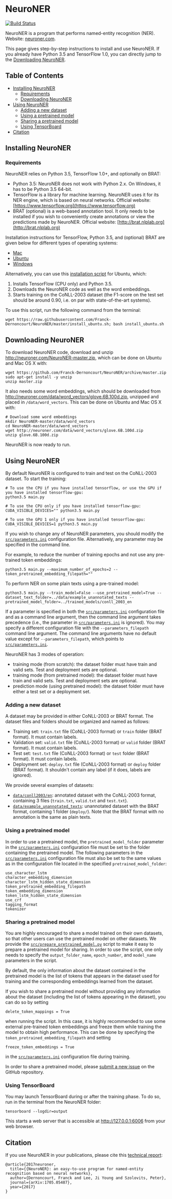 # NeuroNER

[![Build Status](https://travis-ci.org/Franck-Dernoncourt/NeuroNER.svg?branch=master)](https://travis-ci.org/Franck-Dernoncourt/NeuroNER)

NeuroNER is a program that performs named-entity recognition (NER). Website: [neuroner.com](http://neuroner.com).

This page gives step-by-step instructions to install and use NeuroNER. If you already have Python 3.5 and TensorFlow 1.0, you can directly jump to the [Downloading NeuroNER](#downloading-neuroner).


## Table of Contents

<!-- toc -->

- [Installing NeuroNER](#installing-neuroner)
  * [Requirements](#requirements)
  * [Downloading NeuroNER](#downloading-neuroner)
- [Using NeuroNER](#using-neuroner)
  * [Adding a new dataset](#adding-a-new-dataset)
  * [Using a pretrained model](#using-a-pretrained-model)
  * [Sharing a pretrained model](#sharing-a-pretrained-model)
  * [Using TensorBoard](#using-tensorboard)
- [Citation](#citation)

<!-- tocstop -->

## Installing NeuroNER

### Requirements

NeuroNER relies on Python 3.5, TensorFlow 1.0+, and optionally on BRAT:

- Python 3.5: NeuroNER does not work with Python 2.x. On Windows, it has to be Python 3.5 64-bit.
- TensorFlow is a library for machine learning. NeuroNER uses it for its NER engine, which is based on neural networks. Official website: [https://www.tensorflow.org](https://www.tensorflow.org)
- BRAT (optional) is a web-based annotation tool. It only needs to be installed if you wish to conveniently create annotations or view the predictions made by NeuroNER. Official website: [http://brat.nlplab.org](http://brat.nlplab.org)

Installation instructions for TensorFlow, Python 3.5, and (optional) BRAT are given below for different types of operating systems:

- [Mac](install_mac.md)
- [Ubuntu](install_ubuntu.md)
- [Windows](install_windows.md)


Alternatively, you can use this [installation script](install_ubuntu.sh) for Ubuntu, which:

1. Installs TensorFlow (CPU only) and Python 3.5.
2. Downloads the NeuroNER code as well as the word embeddings.
3. Starts training on the CoNLL-2003 dataset (the F1-score on the test set should be around 0.90, i.e. on par with state-of-the-art systems).

To use this script, run the following command from the terminal:

```
wget https://raw.githubusercontent.com/Franck-Dernoncourt/NeuroNER/master/install_ubuntu.sh; bash install_ubuntu.sh
```


## Downloading NeuroNER

To download NeuroNER code, download and unzip http://neuroner.com/NeuroNER-master.zip, which can be done on Ubuntu and Mac OS X with:

```
wget https://github.com/Franck-Dernoncourt/NeuroNER/archive/master.zip
sudo apt-get install -y unzip
unzip master.zip
```

It also needs some word embeddings, which should be downloaded from http://neuroner.com/data/word_vectors/glove.6B.100d.zip, unzipped and placed in `/data/word_vectors`. This can be done on Ubuntu and Mac OS X with:

```
# Download some word embeddings
mkdir NeuroNER-master/data/word_vectors
cd NeuroNER-master/data/word_vectors
wget http://neuroner.com/data/word_vectors/glove.6B.100d.zip
unzip glove.6B.100d.zip
```

NeuroNER is now ready to run.



## Using NeuroNER

By default NeuroNER is configured to train and test on the CoNLL-2003 dataset. To start the training:

```
# To use the CPU if you have installed tensorflow, or use the GPU if you have installed tensorflow-gpu:
python3.5 main.py

# To use the CPU only if you have installed tensorflow-gpu:
CUDA_VISIBLE_DEVICES="" python3.5 main.py

# To use the GPU 1 only if you have installed tensorflow-gpu:
CUDA_VISIBLE_DEVICES=1 python3.5 main.py
```

If you wish to change any of NeuroNER parameters, you should modify the [`src/parameters.ini`](src/parameters.ini) configuration file. Alternatively, any parameter may be specified in the command line.

For example, to reduce the number of training epochs and not use any pre-trained token embeddings:
```
python3.5 main.py --maximum_number_of_epochs=2 --token_pretrained_embedding_filepath=""
```


To perform NER on some plain texts using a pre-trained model:

```
python3.5 main.py --train_model=False --use_pretrained_model=True --dataset_text_folder=../data/example_unannotated_texts --pretrained_model_folder=../trained_models/conll_2003_en
```

If a parameter is specified in both the [`src/parameters.ini`](src/parameters.ini) configuration file and as a command line argument, then the command line argument takes precedence (i.e., the parameter in [`src/parameters.ini`](src/parameters.ini) is ignored). You may specify a different configuration file with the `--parameters_filepath` command line argument. The command line arguments have no default value except for `--parameters_filepath`, which points to [`src/parameters.ini`](src/parameters.ini).

NeuroNER has 3 modes of operation:

- training mode (from scratch): the dataset folder must have train and valid sets. Test and deployment sets are optional.
- training mode (from pretrained model): the dataset folder must have train and valid sets. Test and deployment sets are optional.
- prediction mode (using pretrained model): the dataset folder must have either a test set or a deployment set.

### Adding a new dataset

A dataset may be provided in either CoNLL-2003 or BRAT format. The dataset files and folders should be organized and named as follows:

- Training set: `train.txt` file (CoNLL-2003 format) or `train` folder (BRAT format). It must contain labels.
- Validation set: `valid.txt` file (CoNLL-2003 format) or `valid` folder (BRAT format). It must contain labels.
- Test set: `test.txt` file (CoNLL-2003 format) or `test` folder (BRAT format). It must contain labels.
- Deployment set: `deploy.txt` file (CoNLL-2003 format) or `deploy` folder (BRAT format). It shouldn't contain any label (if it does, labels are ignored).

We provide several examples of datasets:

- [`data/conll2003/en`](data/conll2003/en): annotated dataset with the CoNLL-2003 format, containing 3 files (`train.txt`, `valid.txt` and  `test.txt`).
- [`data/example_unannotated_texts`](data/example_unannotated_texts): unannotated dataset with the BRAT format, containing 1 folder (`deploy/`). Note that the BRAT format with no annotation is the same as plain texts.



### Using a pretrained model

In order to use a pretrained model, the `pretrained_model_folder` parameter in the [`src/parameters.ini`](src/parameters.ini) configuration file must be set to the folder containing the pretrained model. The following parameters in the [`src/parameters.ini`](src/parameters.ini) configuration file must also be set to the same values as in the configuration file located in the specified `pretrained_model_folder`:

```
use_character_lstm
character_embedding_dimension
character_lstm_hidden_state_dimension
token_pretrained_embedding_filepath
token_embedding_dimension
token_lstm_hidden_state_dimension
use_crf
tagging_format
tokenizer
```


### Sharing a pretrained model

You are highly encouraged to share a model trained on their own datasets, so that other users can use the pretrained model on other datasets. We provide the [`src/prepare_pretrained_model.py`](src/prepare_pretrained_model.py) script to make it easy to prepare a pretrained model for sharing. In order to use the script, one only needs to specify the `output_folder_name`, `epoch_number`, and `model_name` parameters in the script.

By default, the only information about the dataset contained in the pretrained model is the list of tokens that appears in the dataset used for training and the corresponding embeddings learned from the dataset.

If you wish to share a pretrained model without providing any information about the dataset (including the list of tokens appearing in the dataset), you can do so by setting

```delete_token_mappings = True```

when running the script. In this case, it is highly recommended to use some external pre-trained token embeddings and freeze them while training the model to obtain high performance. This can be done by specifying the `token_pretrained_embedding_filepath` and setting

```freeze_token_embeddings = True```

in the [`src/parameters.ini`](src/parameters.ini) configuration file during training.

In order to share a pretrained model, please [submit a new issue](https://github.com/Franck-Dernoncourt/NeuroNER/issues/new) on the GitHub repository.

### Using TensorBoard

You may launch TensorBoard during or after the training phase. To do so, run in the terminal from the NeuroNER folder:
```
tensorboard --logdir=output
```

This starts a web server that is accessible at http://127.0.0.1:6006 from your web browser.

## Citation

If you use NeuroNER in your publications, please cite this [technical report](https://arxiv.org/abs/1705.05487):

```
@article{2017neuroner,
  title={{NeuroNER}: an easy-to-use program for named-entity recognition based on neural networks},
  author={Dernoncourt, Franck and Lee, Ji Young and Szolovits, Peter},
  journal={arXiv:1705.05487},
  year={2017}
}
```
